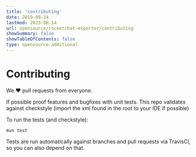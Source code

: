 ```yaml
---
title: 'contributing'
date: 2019-09-24
lastmod: 2023-08-14
url: opensource/rocketchat-exporter/contributing
showSummary: false
showTableOfContents: false
type: opensource-additional
---
```

# Contributing

We ❤ pull requests from everyone.

If possible proof features and bugfixes with unit tests.
This repo validates against checkstyle (import the xml found in the root to your IDE if possible)

To run the tests (and checkstyle):

```shell
mvn test
```

Tests are run automatically against branches and pull requests
via TravisCI, so you can also depend on that.
